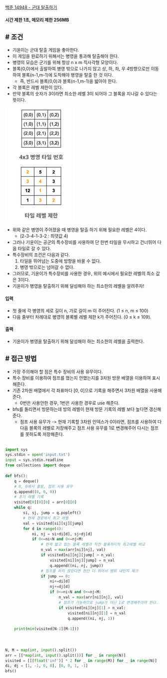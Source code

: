 
[백준 14948 - 군대 탈출하기](https://www.acmicpc.net/problem/14948)


#### **시간 제한 1초, 메모리 제한 256MB**


## **# 조건**

- 기윤이는 군대 탈출 게임을 좋아한다. 
- 이 게임을 완료하기 위해서는 병영을 통과해 탈출해야 한다. 
- 병영의 모습은 군기를 위해 항상 n x m 직사각형 모양이다.
- 블록(0,0)에서 출발하여 병영 밖으로 나가지 않고 상, 하, 좌, 우 4방향으로만 이동하여 블록(n-1,m-1)에 도착해야 병영을 탈출 한 것 이다. 
	- 즉, 반드시 블록(0,0)과 블록(n-1,m-1)을 밟아야 한다.
- 각 블록은 레벨 제한이 있다. 
- 만약 블록의 숫자가 3이라면 최소한 레벨 3이 되어야 그 블록을 지나갈 수 있다는 뜻이다.

![](assets/Pasted%20image%2020230721194013.png)

- 위와 같은 병영이 주어졌을 때 병영을 탈출 하기 위해 필요한 레벨은 4이다.
	- (2-3-4-1-3-2 : 최댓값 4)
- 그러나 기윤이는 공군의 특수장비를 사용하여 단 한번 타일을 무시하고 건너뛰어 다음 타일로 갈 수 있다.
- 특수장비의 조건은 다음과 같다.
	1. 타일을 뛰어넘는 도중에 방향을 바꿀 수 없다.
	2. 병영 밖으로는 넘어갈 수 없다.
- 그러므로, 기윤이가 특수장비를 사용한 경우, 위의 예시에서 필요한 레벨의 최소 값은 3이다.
- 기윤이가 병영을 탈출하기 위해 달성해야 하는 최소한의 레벨을 알려주자!


#### **입력**
- 첫 줄에 각 병영의 세로 길이 n, 가로 길이 m 이 주어진다. (1 ≤ n, m ≤ 100)
- 다음 줄부터 차례대로 병영의 블록별 레벨 제한 k가 주어진다. (0 ≤ k ≤ 109).


#### **출력**
- 기윤이가 병영을 탈출하기 위해 달성해야 하는 최소한의 레벨을 출력한다.


## **# 접근 방법**

- 가장 주의해야 할 점은 특수 장비의 사용 유무이다.
- 특수 장비를 이용하여 점프를 했는지 안했는지를 3차원 방문 배열을 이용하여 표시해준다.
- 기존 2차원 배열에서 각 좌표마다 [0, 0]으로 기록을 해주면서 3차원 배열을 사용해준다.
	- 0번은 사용안한 경우, 1번은 사용한 경우로 use 해준다.
- bfs를 돌리면서 방문하는데 방의 레벨이 현재 방문 기록의 레벨 보다 높다면 갱신해준다.
	- 점프 사용 유무가 -> 현재 기록할 3차원 인덱스가 0이라면, 점프를 사용하여 다다음 블록의 레벨로 저장해주고 점프 사용 유무를 1로 변경해주어 다시는 점프를 못하도록 저장해준다.

```python

import sys  
sys.stdin = open('input.txt')  
input = sys.stdin.readline  
from collections import deque  
  
def bfs():  
    q = deque()  
    # 0, 0에서 출발, 점프 사용 유무  
    q.append((0, 0, 0))  
    # 초기 레벨 기록  
    visited[0][0][0] = arr[0][0]  
    while q:  
        si, sj, jump = q.popleft()  
        # 현재 경로에서 최고 레벨  
        val = visited[si][sj][jump]  
        for d in range(4):  
            ni, nj = si+di[d], sj+dj[d]  
            if 0<=ni<N and 0<=nj<M:  
                # 현재 밟고 있는 블록 레벨과 직전 블록까지의 최고레벨 비교  
                n_val = max(arr[ni][nj], val)  
                if visited[ni][nj][jump] > n_val:  
                    visited[ni][nj][jump] = n_val  
                    q.append((ni, nj, jump))  
                # 점프를 하지 않았다면 한칸 더 뛰어서 범위 내인지 체크  
                if jump == 0:  
                    ni+=di[d]  
                    nj+=dj[d]  
                    if 0<=ni<N and 0<=nj<M:  
                        n_val = max(arr[ni][nj], val)  
                        # 점프가 가능하므로 jump가 아닌 1로 변경해주어야 한다.  
                        if visited[ni][nj][1] > n_val:  
                            visited[ni][nj][1] = n_val  
                            q.append((ni, nj, 1))  
  
    print(min(visited[N-1][M-1]))  
  
  
  
N, M = map(int, input().split())  
arr = [[*map(int, input().split())] for _ in range(N)]  
visited = [[[float('inf')] * 2 for _ in range(M)] for _ in range(N)]  
di, dj = [1, -1, 0, 0], [0, 0, 1, -1]  
bfs()
```